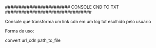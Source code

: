 ######################## CONSOLE CND TO TXT ################################

Console que transforma um link cdn em um log txt esolhido pelo usuario

Forma de uso:

convert url_cdn path_to_file